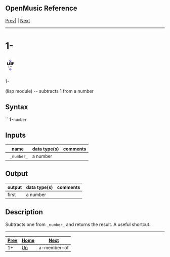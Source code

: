 OpenMusic Reference  
---  
[Prev](plus1)| | [Next](a-member-of)  
  
* * *

# 1-

![](figures/functions/lisp/minus1.png)

  
  
1-  
  
(lisp module) \-- subtracts 1 from a number  

## Syntax

`` **1-**` number `

## Inputs

name| data type(s)| comments  
---|---|---  
` _number_`|  a number|  
  
## Output

output| data type(s)| comments  
---|---|---  
first| a number|  
  
## Description

Subtracts one from `_number_` and returns the result. A useful shortcut.

* * *

[Prev](plus1)| [Home](index)| [Next](a-member-of)  
---|---|---  
1+| [Up](funcref.main)| a-member-of

